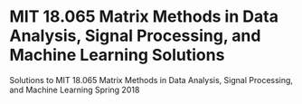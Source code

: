 # MIT 18.065 Matrix Methods in Data Analysis, Signal Processing, and Machine Learning Solutions


Solutions to MIT 18.065 Matrix Methods in Data Analysis, Signal Processing, and Machine Learning Spring 2018
